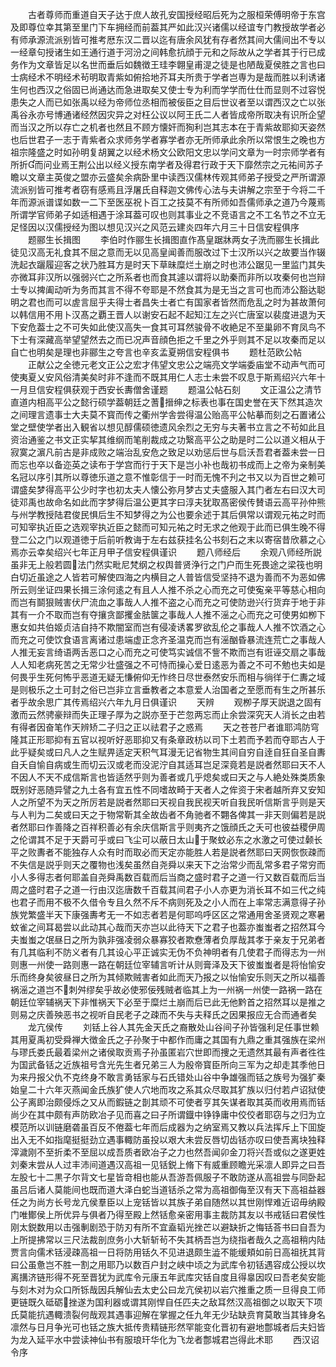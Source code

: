 <!-- { "loadSidebar": true } -->
　　古者尊师而重道自天子达于庶人故孔安国授经昭后死为之服桓荣傅明帝于东宫及即尊位幸其第至里门下车拥经而前葢其严如此汉兴诸儒以经谊专门教授故学者必有师承源流派别皆可推考厯东汉二晋以迄有唐余风犹有存者然其间大儒间出不专以一经章句授诸生如王通行道于河汾之间韩愈抗顔于元和之际故从之学者其于行已成务作为文章皆足以名世而垂后如魏徴王珪李翺皇甫湜之徒是也陋哉夏侯胜之言也曰士病经术不明经术茍明取青紫如俯拾地芥耳夫所贵于学者岂専为是哉而胜以利诱诸生何也西汉之俗固已尚通达而急进取矣又使士专为利而学学而仕仕而显则不过容悦患失之人而已如张禹以经为帝师位丞相而被佞臣之目后世议者至以谓西汉之亡以张禹谷永亦号博通诸经然因灾异之对枉公议以阿王氏二人者皆成帝所取决有识所企望而当汉之所以存亡之机者也然且不顾方懐奸而狥利岂其志本在于青紫故耶抑天姿然也后世君子一志于青紫者众求师务学者寡学者亦无所师承此余所以常恨生之晚也方祖宗隆盛之时如孙明复胡翼之以经术杨文公欧阳文忠以学问文章为一时宗师学者有所折而问业焉王荆公出以经义授东南学者及得君行政于天下靡然宗之元祐间苏子瞻以文章主英俊之盟亦云盛矣余病卧里中读西汉儒林传观其师弟子授受之严所谓源流派别皆可推考者窃有感焉且浮屠氏自释迦文佛传心法与夫讲解之宗至于今将二千年而源派谱谍如数一二下至医巫祝卜百工之技莫不有所师如吾儒师承之道乃今蔑焉所谓学官师弟子如适相遇于涂耳葢可叹也则其事业之不竞语言之不工名节之不立无足怪因以汉儒授经为图以想见汉兴之风范云建炎四年六月三十日信安程俱序
　　题郦生长揖图
　　李伯时作郦生长揖图直作髙皇踞牀两女子洗而郦生长揖此徒见汉高无礼食其不屈之意而无以见高皇闻善而服改过下士汉所以兴之故要当作辍洗起衣躧履迎客之状乃胜耳方是时天下草昧糜烂土崩之时也沛公踞见一里监门其失亦微耳非汉所以强弱兴亡之所系者也而食其遽以谓将以助秦而非所以攻秦何也岂辩士专以捭阖动听为务而其言不得不夸耶是不然食其为是无当之言可也而沛公豁达聪明之君也而可以虗言屈乎夫得士者昌失士者亡有国家者皆然而危乱之时为甚故萧何以韩信用不用卜汉髙之覇王晋人以谢安石起不起知江左之兴亡唐室以裴度进退为天下安危葢士之不可失如此使汉高失一食其可耳然骏骨不收絶足不至巢卵不育凤鸟不下士有深藏高举望望然去之而已况声音顔色拒之千里之外乎则其不足以攻秦而足以自亡也明矣是理也非郦生之夸言也辛亥孟夏朔信安程俱书
　　题杜范欧公帖
　　正献公之全徳元老文正公之宏才伟望文忠公之端亮文学端委庙堂不动声气而可使夷夏乂安风俗清美矣时非不逢而不既其用仁人志士未尝不叹息于斯焉绍兴六年十一月旦信安程俱获观于西安长夀僧舍谨题
　　题温公帖石刻
　　文正温公之清节直道内相高平公之懿行硕学葢朝廷之蓍搢绅之标表也事在国史誉在天下然其造次之间理言遗事士大夫莫不寳而传之衢州学舎尝得温公贻高平公帖摹而刻之石置诸公堂之壁使学者出入観省以想见醇儒硕徳遗风余烈之无穷与夫著书立言之不茍如此且资治通鉴之书文正实挈其维纲而笔削裁成之功繄高平公之助是时二公以道义相从于寂寞之濵凡前古是非成败之端治乱安危之致足以劝惩后世与启沃吾君者葢未尝一日而忘也卒以备迩英之读布于学宫而行于天下是岂小补也哉初书成而上之帝为亲制美名冠以序引其所以尊徳乐道之意不惟彰信于一时而无愧不刋之书又以为百世之赖可谓盛矣梦得高平公少时字也初太夫人懐公弥月梦古丈夫盛服入其门者左右曰汉大司徒邓禹也故命名如此而字梦得后温公更其字曰淳夫犹取髙密侯传賛语云高平孙仲熊与州学教授陆君俊民惧后生不知梦得之为公也要余述于其后俱常以谓观元祐之时而可知宰执近臣之选观宰执近臣之懿而可知元祐之时无求之他观于此而已俱生晚不得登二公之门以观道徳于后前听教诲于左右兹获挂名公书刻石之末以寄宿昔欣慕之心焉亦云幸矣绍兴七年正月甲子信安程俱谨识
　　题八师经后
　　余观八师经所説虽非无上般若圆法门然实毗尼梵纲之权舆普贤浄行之门户而生死畏途之梁筏也明白切近虽途之人皆若可解使四海之内横目之人普皆信受坚持不退为善而不为恶如佛所云则坐证四果长揖三涂何逺之有且人人推不杀之心而充之可使寃亲平等慈心相向而岂有鬬狠贼害伏尸流血之事哉人人推不盗之心而充之可使防逊兴行货弃于地于非其有一介不取而岂有夺攘贪鄙攫金胠箧之事哉人人推不滛之心而充之可使男如栁下惠女如共伯姬贞洁自持不欺闇室而岂有侵凌诱畧罗欲乱伦之事哉人人推不饮酒之心而充之可使饮食语言离诸过患端虚正念齐圣温克而岂有滛酗昏暴流连荒亡之事哉人人推无妄言绮语两舌恶口之心而充之可使笃实诚信不訾不欺而岂有诳诬交扇之事哉人人知老病死苦之无常少壮盛强之不可恃而操心爱日逺恶为善之不可不勉也夫如是何畏乎生死何怖乎恶道无疑无慊俯仰无怍终日尽世泰然安乐而相与徜徉于仁夀之域是则极乐之土可封之俗已岂非立言垂教者之本意爱人治国者之至愿而有生之所甚乐者乎故余思广其传焉绍兴六年九月日俱谨识
　　天辨
　　观栁子厚天説退之固有激而云然骋豪辩而失正理子厚为之説亦至于芒忽两忘而止余尝深究天人消长之由若有得者因奋笔作天辨矫二子归之正以祛君子之惑焉
　　天之苍苍尸者谁耶鸿防穹隆其正形耶抑有五官以视听好恶耶抑又有条章政枋以司下土若而予若而夺耶古人于此乎疑矣或曰凡人之生赋畀适定天积气耳漫无记省物生其间自穷自逹自狂自圣自夀自夭自愉自病或生而切云汉或老而没泥泞自其适耳岂足深竟若是説者然耶曰天不人不因人不天不成信斯言也皆适然乎则为善者或几乎熄矣或曰天之与人絶处殊类质象既别好恶随异譬之九土各有宜五性不同嗜故畸于天者人之侔资于宋者越所弃又安知人之所望不为天之所厉若是説者然耶曰天视自我民视天听自我民听信斯言乎则是天与人判为二矣或曰天之于物常靳其全故齿者不角驰者不翾各俾其一非天则偏若是説者然耶曰作善降之百祥积善必有余庆信斯言乎则夷齐之饿顔氏之夭可也彼益稷伊周之伦谓其不足于天爵可乎或曰飞尘可以蔽日太山于聚蚊必东之水激之可使过颡长平之败夀者不能独存人众有时而取必而天定亦能胜人若是説者然耶曰天网恢恢疎而不失信是説乎则天之覆物也浅矣虽然自尧舜以来天下之治常少而乱常多君子常穷而小人多得志者何耶盖自尧舜禹数百载而后当商之盛时君子之道一行又数百载而后当周之盛时君子之道一行由汉迄唐数千百载其间君子小人亦更为消长耳不如三代之纯也君子而用不极不久借令专且久然不斥不病则死及之小人而在上率常志满意得子孙族党繁盛半天下康强夀考无一不如志者若是何耶呜呼区区之常通用舍圣贤观之寒暑蚊雀之间耳曷尝以此动其心哉而天亦岂以此待天下之君子也葢亦蚩蚩者之招然耳今夫蚩蚩之氓昼日之所为孰非强凌弱众暴寡狡者欺憃薄者负厚哉其孝于亲友于兄弟者有几其临利不防义者有几其设心平正诚实无伪不负神明者有几使君子而得志为一州则惠一州使一路则惠一路在朝廷位宰辅言听计从则膏泽及天下彼蚩蚩者是将怡愉安乐而终身矣彼昼日之所为其倾欺贼害者如此而天乃报之以怡愉安乐则天之所以福善祸滛之道岂不刺舛缪矣乎故必使邪佞残贼者临其上为一州祸一州使一路祸一路在朝廷位宰辅祸天下非惟祸天下必至于糜烂土崩而后已此无他黔首之招然耳以是推之则易之庆善殃恶书之视听自民老子之疎而不失与夫释氏之因果报应无合而通者矣
　　龙亢侯传
　　刘铦上谷人其先金天氏之裔散处山谷间子孙皆强利足任事世赖其用夏禹初受舜禅大徴金氏之子孙聚于中都作而庸之其国有九鼎之重其强族在梁州与璆氏娄氏最着梁州之诸侯取贡焉子孙虽匿岩穴世即而捜之无遗然其最有声者徃徃为国武备铦之近族祖号含光先生者兄弟三人为殷帝寳臣所向三军为之却走其季他日为来丹报父仇不克终身不敢言勇铦家与石氏错处山谷中争雄强而铦之族号为强犷秦始皇二十六年灭燕闻金氏族犷使人穴地而攻之系其众尽取其犷族以归付若卢诏狱使公子离即治颇侵烁之又从而鍜链之剒其顽不可使者亨其矢谋者取其英而收用焉而铦尚少在其中颇有声防欧冶子见而喜之曰子所谓鐡中铮铮庸中佼佼者耶窃与之归为立模范所以训链磨砻虽百反不倦葢七年而后成器为之纳室焉又教以兵法挥斥上下囬旋出入无不如指麾挺挺劲立遇事輙防虽投以艰大未尝反唇切齿铦亦叹曰使吾离块独释滓濊刚不至折柔不至屈以成吾质者欧冶子之力也然吾闻卯金刀将兴吾或似之遂更姓刘秦末尝从人过丰沛间道遇汉高祖一见铦鋭上脩下有威重顾瞻光采凛人即异之曰吾左股七十二黒子尔背文七星皆竒相也能从吾游吾佩服子不敢防遂从高祖尝与同卧起虽吕后诸人莫能间也既而道大泽白蛇当道铦杀之常为高祖御侮至汉有天下高祖益器任之为尚方长号龙亢侯羣臣以上宠铦皆以其族子弟自随然以其世刚悍难近诏毋纳殿门唯鄼侯上所优异与俱者乃得至殿上然铦愈亲密用事主裁防其友以书戒铦曰君侯性刚太鋭数用以击强剸剧恐于防刃有所不宜盍韬光挫芒以避缺折之悔铦荅书曰自吾为上所提拂常以三尺法裁剖庶务小大斩斩茍不失其柄吾岂为绕指者哉久之高祖稍内陆贾言向儒术铦浸疎高祖一日将防用铦久不见进退颇生澁不能缓頬如前日高祖抚其背曰公虽惫岂不胜一割之用耶乃以数百户封之峡中顷之为武库令初铦遇容成公授以坎离搆济链形得不死至晋犹为武库令元康五年武库灾铦自度且得辠因叹曰吾老矣安能与刻木对为众口所铄哉因兵解仙去太史公曰龙亢侯初以岩穴推重之质一旦得良工师更链既久砥砺挫遂为国利器或谓其刚悍自任匹夫之敌耳然汉高祖御之以取天下项氏莫能抗遇輙溃裂何哉观其遇事迎解在掌握之任九年无少玷缺贲育莫敢当其锋身名凛然与日月争光可也铦之族大抵传贵精链形然罕能变化晋初有避地鄷城者后夫妇皆为龙入延平水中尝读神仙书有服琅玕华化为飞龙者鄷城君岂得此术耶
　　西汉诏令序
